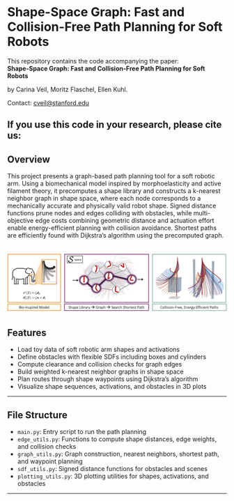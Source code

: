 # Shape-Space Graph: Fast and Collision-Free Path Planning for Soft Robots

This repository contains the code accompanying the paper:  
**Shape-Space Graph: Fast and Collision-Free Path Planning for Soft Robots**  

by Carina Veil, Moritz Flaschel, Ellen Kuhl. 

Contact: cveil@stanford.edu

If you use this code in your research, please cite us: 
---

## Overview
This project presents a graph-based path planning tool for a soft robotic arm.
Using a biomechanical model inspired by morphoelasticity and active filament theory, 
it precomputes a shape library and constructs a k-nearest neighbor graph in shape space, 
where each node corresponds to a mechanically accurate and physically valid robot shape. 
Signed distance functions prune nodes and edges colliding with obstacles, 
while multi-objective edge costs combining geometric distance and actuation effort enable 
energy-efficient planning with collision avoidance. Shortest paths are efficiently found with Dijkstra’s algorithm using the precomputed graph.

![Alt text for the image](Abstract.png)
---

## Features

- Load toy data of soft robotic arm shapes and activations  
- Define obstacles with flexible SDFs including boxes and cylinders  
- Compute clearance and collision checks for graph edges  
- Build weighted k-nearest neighbor graphs in shape space  
- Plan routes through shape waypoints using Dijkstra’s algorithm  
- Visualize shape sequences, activations, and obstacles in 3D plots  

---

## File Structure

- `main.py`: Entry script to run the path planning
- `edge_utils.py`: Functions to compute shape distances, edge weights, and collision checks  
- `graph_utils.py`: Graph construction, nearest neighbors, shortest path, and waypoint planning  
- `sdf_utils.py`: Signed distance functions for obstacles and scenes  
- `plotting_utils.py`: 3D plotting utilities for shapes, activations, and obstacles  

---

